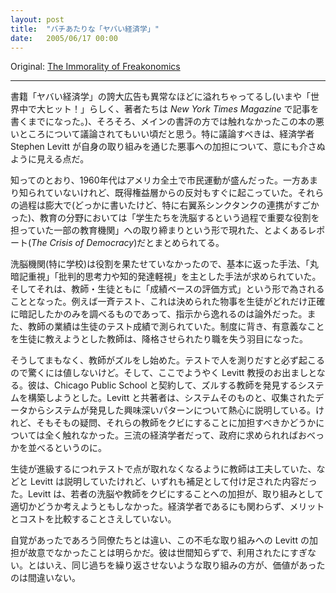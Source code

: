 ```yaml
---
layout: post
title:  "バチあたりな「ヤバい経済学」"
date:   2005/06/17 00:00
---
```


Original: [The Immorality of Freakonomics](http://www.aaronsw.com/weblog/immoralfreaks)

----------

<!--
As the hype around the book *Freakonomics* reaches absurd proportions
(now an “international bestseller”, the authors have been signed for a
monthly column in the *New York Times Magazine*), I think it’s time to
discuss some of the downsides that I mostly left out of my main review.
The most important of which is that economist Stephen Levitt simply does
not appear to care — or even notice — if his work involves doing evil
things.
-->
書籍「ヤバい経済学」の誇大広告も異常なほどに溢れちゃってるし(いまや「世界中で大ヒット！」らしく、著者たちは *New York Times Magazine* で記事を書くまでになった。)、そろそろ、メインの書評の方では触れなかったこの本の悪いところについて議論されてもいい頃だと思う。特に議論すべきは、経済学者 Stephen Levitt が自身の取り組みを通じた悪事への加担について、意にも介さぬように見える点だ。

<!--
The 1960s, as is well-known, had a major civilizing effect on all areas
of American life. Less well-known, however, was the immediate pushback
from the powerful centers of society. The process involved a great
number of things, notably the network of right-wing think tanks I’ve
written about elsewhere, but in the field of education it led to a
crackdown on “those institutions which have played the major role in the
indoctrination of the young”, as a contemporary report (*The Crisis of
Democracy*) put it.
-->
知ってのとおり、1960年代はアメリカ全土で市民運動が盛んだった。一方あまり知られていないけれど、既得権益層からの反対もすぐに起こっていた。それらの過程は膨大で(どっかに書いたけど、特に右翼系シンクタンクの連携がすごかった)、教育の分野においては「学生たちを洗脳するという過程で重要な役割を担っていた一部の教育機関」への取り締まりという形で現れた、とよくあるレポート(*The Crisis of Democracy*)だとまとめられてる。

<!--
The indoctrination centers (notably schools) weren’t doing their job
properly and so a back-to-basics approach with more rote memorization of
meaningless facts and less critical thinking and intellectual
development was needed. This was mainly done under the guise of
“accountability”, for both students and teachers. 

Standardized tests,
you see, would see how well students had memorized certain pointless
facts and students would not be allowed to deviate from their assigned
numbers. Teachers too would have their jobs depend on the test scores
their students got. Teachers who decided to buck the system and actually
have their students learn something worthwhile would get demoted or even
fired.
-->
洗脳機関(特に学校)は役割を果たせていなかったので、基本に返った手法、「丸暗記重視」「批判的思考力や知的発達軽視」を主とした手法が求められていた。そしてそれは、教師・生徒ともに「成績ベースの評価方式」という形で為されることとなった。例えば一斉テスト、これは決められた物事を生徒がどれだけ正確に暗記したかのみを調べるものであって、指示から逸れるのは論外だった。また、教師の業績は生徒のテスト成績で測られていた。制度に背き、有意義なことを生徒に教えようとした教師は、降格させられたり職を失う羽目になった。

<!--
Not surprisingly, as always happens when you make people’s lives depend
on an artificial test, teachers begun cheating. And it is here that
Professor Levitt enters the story. He excitedly signed up with the
Chicago Public School system to try to build a system that would catch
cheating teachers. Levitt and his co-author write excitedly about this
system and the clever patterns it discovers in the data, but mostly
ignore the question of whether helping to get these teachers fired is a
good idea. Apparently even rogue economists jump when the government
asks them to.
-->
そうしてまもなく、教師がズルをし始めた。テストで人を測りだすと必ず起こるので驚くには値しないけど。そして、ここでようやく Levitt 教授のお出ましとなる。彼は、Chicago Public School と契約して、ズルする教師を発見するシステムを構築しようとした。Levitt と共著者は、システムそのものと、収集されたデータからシステムが発見した興味深いパターンについて熱心に説明している。けれど、そもそもの疑問、それらの教師をクビにすることに加担すべきかどうかについては全く触れなかった。三流の経済学者だって、政府に求められればおべっかを並べるというのに。

<!--
Levitt has a few arguments — teachers were setting students up to fail
in the higher grade they would be advanced to — but these are tacked on
as afterthoughts. Levitt never stops to ask whether contributing to the
indoctrination of the young or getting teachers fired might not be an
acceptable area of work, despite being an economist, he never weighs any
benefits or even considers the costs.
-->
生徒が進級するにつれテストで点が取れなくなるように教師は工夫していた、などと Levitt は説明していたけれど、いずれも補足として付け足された内容だった。Levitt は、若者の洗脳や教師をクビにすることへの加担が、取り組みとして適切かどうか考えようともしなかった。経済学者であるにも関わらず、メリットとコストを比較することさえしていない。

<!--
Levitt, by all appearances, was not, like some of his colleagues, a
self-conscious participant in this regressive game. He was just a rube
who got taken in. But surely preventing others from the same fate would
be a more valuable contribution.
-->
自覚があったであろう同僚たちとは違い、この不毛な取り組みへの Levitt の加担が故意でなかったことは明らかだ。彼は世間知らずで、利用されたにすぎない。とはいえ、同じ過ちを繰り返させないような取り組みの方が、価値があったのは間違いない。